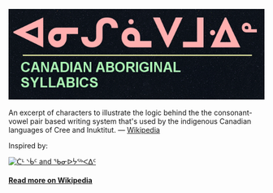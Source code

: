 [![Canadian Aboriginal Syllabics](https://raw.githubusercontent.com/eskzsolt/animated-abugida/master/tumblr_inline_p0ojk6zoR01tq3sd6_1280.png "Visit site")](https://eskzsolt.github.io/animated-abugida/)

An excerpt of characters to illustrate the logic behind the the consonant-vowel pair based writing system that's used by the indigenous Canadian languages of Cree and Inuktitut. — [Wikipedia](https://en.wikipedia.org/wiki/Canadian_Aboriginal_syllabics)

Inspired by:

[![ᑖᒻ ᔅᑳᑦ and ᖃᓂᐅᔮᖅᐸᐃᑦ](http://img.youtube.com/vi/xW4hI_METac/mqdefault.jpg "ᑖᒻ ᔅᑳᑦ and ᖃᓂᐅᔮᖅᐸᐃᑦ")](https://youtu.be/xW4hI_METac)

#### [Read more on Wikipedia](https://en.wikipedia.org/wiki/Canadian_Aboriginal_syllabics)
